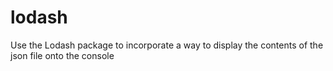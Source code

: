 # lodash
Use the Lodash package to incorporate a way to display the contents of the json file onto the console
